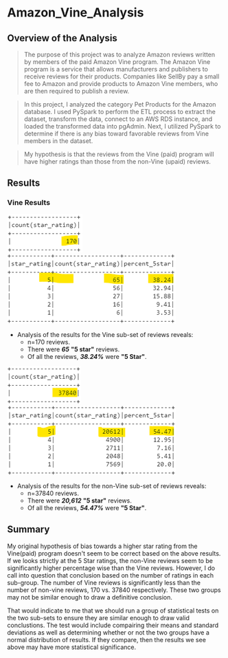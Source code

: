 # Amazon_Vine_Analysis

## Overview of the Analysis
> The purpose of this project was to analyze Amazon reviews written by members of the paid Amazon Vine program. The Amazon Vine program is a service that allows manufacturers and publishers to receive reviews for their products. Companies like SellBy pay a small fee to Amazon and provide products to Amazon Vine members, who are then required to publish a review.

> In this project, I analyzed the category Pet Products for the Amazon database. I used PySpark to perform the ETL process to extract the dataset, transform the data, connect to an AWS RDS instance, and loaded the transformed data into pgAdmin. Next, I utilized PySpark to determine if there is any bias toward favorable reviews from Vine members in the dataset.

> My hypothesis is that the reviews from the Vine (paid) program will have higher ratings than those from the non-Vine (upaid) reviews. 

## Results
### Vine Results

![](Resources/vine_star_count.png)![](Resources/vine_star_summary.png)
* Analysis of the results for the Vine sub-set of reviews reveals:
  * n=170 reviews.
  * There were ***65*** **"5 star"** reviews.
  * Of all the reviews, ***38.24%*** were **"5 Star"**.

![](Resources/nonvine_star_count.png)![](Resources/nonvine_star_summary.png)
* Analysis of the results for the non-Vine sub-set of reviews reveals:
  * n=37840 reviews.
  * There were ***20,612*** **"5 star"** reviews.
  * Of all the reviews, ***54.47%*** were **"5 Star"**.
  
## Summary

My original hypothesis of bias towards a higher star rating from the Vine(paid) program doesn't seem to be correct based on the above results. If we looks strictly at the 5 Star ratings, the non-Vine reviews seem to be significantly higher percentage wise than the Vine reviews. However, I do call into question that conclusion based on the number of ratings in each sub-group. The number of Vine reviews is significantly less than the number of non-vine reviews, 170 vs. 37840 respectively. These two groups may not be similar enough to draw a definitive conclusion. 

That would indicate to me that we should run a group of statistical tests on the two sub-sets to ensure they are similar enough to draw valid conclustions. The test would include compairing their means and standard deviations as well as determining whether or not the two groups have a normal distribution of results. If they compare, then the results we see above may have more statistical significance. 
